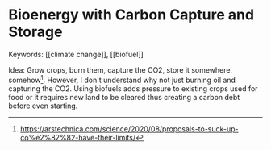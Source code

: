 # Bioenergy with Carbon Capture and Storage

Keywords: [[climate change]], [[biofuel]]

Idea: Grow crops, burn them, capture the CO2, store it somewhere, somehow[^1]. However, I don't understand why not just burning oil and capturing the CO2. Using biofuels adds pressure to existing crops used for food or it requires new land to be cleared thus creating a carbon debt before even starting. 

[^1]: https://arstechnica.com/science/2020/08/proposals-to-suck-up-co%e2%82%82-have-their-limits/

